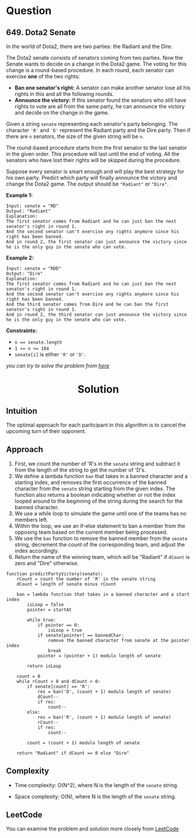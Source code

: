# Question

## 649. Dota2 Senate

In the world of Dota2, there are two parties: the Radiant and the Dire.

The Dota2 senate consists of senators coming from two parties. Now the Senate wants to decide on a change in the Dota2 game. The voting for this change is a round-based procedure. In each round, each senator can exercise **one** of the two rights:

- **Ban one senator's right:** A senator can make another senator lose all his rights in this and all the following rounds.
- **Announce the victory:** If this senator found the senators who still have rights to vote are all from the same party, he can announce the victory and decide on the change in the game.

Given a string `senate` representing each senator's party belonging. The character `'R'` and `'D'` represent the Radiant party and the Dire party. Then if there are `n` senators, the size of the given string will be `n`.

The round-based procedure starts from the first senator to the last senator in the given order. This procedure will last until the end of voting. All the senators who have lost their rights will be skipped during the procedure.

Suppose every senator is smart enough and will play the best strategy for his own party. Predict which party will finally announce the victory and change the Dota2 game. The output should be `"Radiant"` or `"Dire"`.<br/>

**Example 1:**<br/>
```
Input: senate = "RD"
Output: "Radiant"
Explanation: 
The first senator comes from Radiant and he can just ban the next senator's right in round 1. 
And the second senator can't exercise any rights anymore since his right has been banned. 
And in round 2, the first senator can just announce the victory since he is the only guy in the senate who can vote.
```
**Example 2:**<br/>
```
Input: senate = "RDD"
Output: "Dire"
Explanation: 
The first senator comes from Radiant and he can just ban the next senator's right in round 1. 
And the second senator can't exercise any rights anymore since his right has been banned. 
And the third senator comes from Dire and he can ban the first senator's right in round 1. 
And in round 2, the third senator can just announce the victory since he is the only guy in the senate who can vote.
```

**Constraints:**
- `n == senate.length`
- `1 <= n <= 104`
- `senate[i]` is either `'R'` or `'D'`.

*you can try to solve the problem from [here](https://leetcode.com/problems/dota2-senate/description/)*

<h1 align="center">Solution</h1>

## Intuition

The optimal approach for each participant in this algorithm is to cancel the upcoming turn of their opponent.

## Approach
1. First, we count the number of 'R's in the `senate` string and subtract it from the length of the string to get the number of 'D's.
2. We define a lambda function `ban` that takes in a banned character and a starting index, and removes the first occurrence of the banned character from the `senate` string starting from the given index. The function also returns a boolean indicating whether or not the index looped around to the beginning of the string during the search for the banned character.
3. We use a while loop to simulate the game until one of the teams has no members left.
4. Within the loop, we use an if-else statement to ban a member from the opposing team based on the current member being processed.
5. We use the `ban` function to remove the banned member from the `senate` string, decrement the count of the corresponding team, and adjust the index accordingly.
6. Return the name of the winning team, which will be "Radiant" if `dCount` is zero and "Dire" otherwise.


```
function predictPartyVictory(senate):
    rCount = count the number of 'R' in the senate string
    dCount = length of senate minus rCount

    ban = lambda function that takes in a banned character and a start index
        isLoop = false
        pointer = startAt

        while true:
            if pointer == 0:
                isLoop = true
            if senate[pointer] == bannedChar:
                remove the banned character from senate at the pointer index
                break
            pointer = (pointer + 1) modulo length of senate
        
        return isLoop

    count = 0
    while rCount > 0 and dCount > 0:
        if senate[count] == 'R':
            res = ban('D', (count + 1) modulo length of senate)
            dCount--
            if res:
                count--
        else:
            res = ban('R', (count + 1) modulo length of senate)
            rCount--
            if res:
                count--
        
        count = (count + 1) modulo length of senate
    
    return "Radiant" if dCount == 0 else "Dire"

```

## Complexity
- Time complexity: O(N^2), where N is the length of the `senate` string.

- Space complexity: O(N), where N is the length of the `senate` string.

## LeetCode
You can examine the problem and solution more closely from [LeetCode](https://leetcode.com/problems/dota2-senate/solutions/3484515/easy-explanation-and-pseudocode/)
